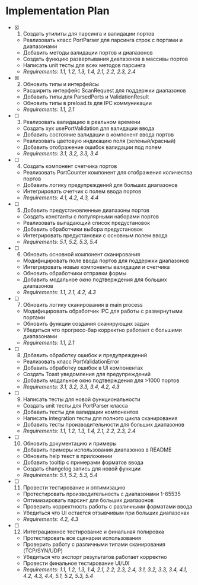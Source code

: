# Implementation Plan

- [x] 1. Создать утилиты для парсинга и валидации портов
  - Реализовать класс PortParser для парсинга строк с портами и диапазонами
  - Добавить методы валидации портов и диапазонов
  - Создать функцию развертывания диапазонов в массивы портов
  - Написать unit тесты для всех методов парсинга
  - _Requirements: 1.1, 1.2, 1.3, 1.4, 2.1, 2.2, 2.3, 2.4_

- [x] 2. Обновить типы и интерфейсы
  - Расширить интерфейс ScanRequest для поддержки диапазонов
  - Добавить типы для ParsedPorts и ValidationResult
  - Обновить типы в preload.ts для IPC коммуникации
  - _Requirements: 1.1, 2.1_

- [ ] 3. Реализовать валидацию в реальном времени
  - Создать хук usePortValidation для валидации ввода
  - Добавить состояние валидации в компонент ввода портов
  - Реализовать цветовую индикацию поля (зеленый/красный)
  - Добавить отображение ошибок валидации под полем
  - _Requirements: 3.1, 3.2, 3.3, 3.4_

- [ ] 4. Создать компонент счетчика портов
  - Реализовать PortCounter компонент для отображения количества портов
  - Добавить логику предупреждений для больших диапазонов
  - Интегрировать счетчик с полем ввода портов
  - _Requirements: 4.1, 4.2, 4.3, 4.4_

- [ ] 5. Добавить предустановленные диапазоны портов
  - Создать константы с популярными наборами портов
  - Реализовать выпадающий список предустановок
  - Добавить обработчики выбора предустановок
  - Интегрировать предустановки с основным полем ввода
  - _Requirements: 5.1, 5.2, 5.3, 5.4_

- [ ] 6. Обновить основной компонент сканирования
  - Модифицировать поле ввода портов для поддержки диапазонов
  - Интегрировать новые компоненты валидации и счетчика
  - Обновить обработчики отправки формы
  - Добавить модальное окно подтверждения для больших диапазонов
  - _Requirements: 1.1, 2.1, 4.2, 4.3_

- [ ] 7. Обновить логику сканирования в main process
  - Модифицировать обработчик IPC для работы с развернутыми портами
  - Обновить функции создания сканирующих задач
  - Убедиться что прогресс-бар корректно работает с большими диапазонами
  - _Requirements: 1.1, 2.1_

- [ ] 8. Добавить обработку ошибок и предупреждений
  - Реализовать класс PortValidationError
  - Добавить обработку ошибок в UI компонентах
  - Создать Toast уведомления для предупреждений
  - Добавить модальное окно подтверждения для >1000 портов
  - _Requirements: 3.1, 3.2, 3.3, 3.4, 4.2, 4.3_

- [ ] 9. Написать тесты для новой функциональности
  - Создать unit тесты для PortParser класса
  - Добавить тесты для валидации компонентов
  - Написать integration тесты для полного цикла сканирования
  - Добавить тесты производительности для больших диапазонов
  - _Requirements: 1.1, 1.2, 1.3, 1.4, 2.1, 2.2, 2.3, 2.4_

- [ ] 10. Обновить документацию и примеры
  - Добавить примеры использования диапазонов в README
  - Обновить help текст в приложении
  - Добавить tooltip с примерами форматов ввода
  - Создать changelog запись для новой функции
  - _Requirements: 5.1, 5.2, 5.3, 5.4_

- [ ] 11. Провести тестирование и оптимизацию
  - Протестировать производительность с диапазонами 1-65535
  - Оптимизировать парсинг для больших диапазонов
  - Проверить корректность работы с различными форматами ввода
  - Убедиться что UI остается отзывчивым при больших диапазонах
  - _Requirements: 4.2, 4.3_

- [ ] 12. Интеграционное тестирование и финальная полировка
  - Протестировать все сценарии использования
  - Проверить работу с различными типами сканирования (TCP/SYN/UDP)
  - Убедиться что экспорт результатов работает корректно
  - Провести финальное тестирование UI/UX
  - _Requirements: 1.1, 1.2, 1.3, 1.4, 2.1, 2.2, 2.3, 2.4, 3.1, 3.2, 3.3, 3.4, 4.1, 4.2, 4.3, 4.4, 5.1, 5.2, 5.3, 5.4_